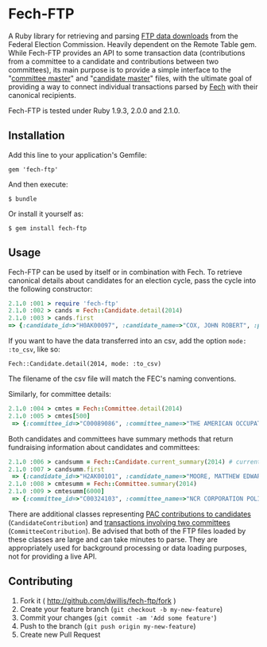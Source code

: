 # Fech-FTP

A Ruby library for retrieving and parsing [FTP data downloads](http://www.fec.gov/finance/disclosure/ftp_download.shtml) from the Federal Election Commission. Heavily dependent on the Remote Table gem. While Fech-FTP provides an API to some transaction data (contributions from a committee to a candidate and contributions between two committees), its main purpose is to provide a simple interface to the "[committee master](http://www.fec.gov/finance/disclosure/metadata/DataDictionaryCommitteeMaster.shtml)" and "[candidate master](http://www.fec.gov/finance/disclosure/metadata/DataDictionaryCandidateMaster.shtml)" files, with the ultimate goal of providing a way to connect individual transactions parsed by [Fech](https://github.com/NYTimes/Fech) with their canonical recipients.

Fech-FTP is tested under Ruby 1.9.3, 2.0.0 and 2.1.0. 

## Installation

Add this line to your application's Gemfile:

    gem 'fech-ftp'

And then execute:

    $ bundle

Or install it yourself as:

    $ gem install fech-ftp

## Usage

Fech-FTP can be used by itself or in combination with Fech. To retrieve canonical details about candidates for an election cycle, pass the cycle into the following constructor:

```ruby
2.1.0 :001 > require 'fech-ftp'
2.1.0 :002 > cands = Fech::Candidate.detail(2014)
2.1.0 :003 > cands.first
=> {:candidate_id=>"H0AK00097", :candidate_name=>"COX, JOHN ROBERT", :party=>"REP", :election_year=>"2012", :office_state=>"AK", :office=>"H", :district=>"00", :incumbent_challenger_status=>"C", :candidate_status=>"N", :committee_id=>"C00525261", :street_one=>"PO BOX 1092", :street_two=>"", :city=>"ANCHOR POINT", :state=>"AK", :zipcode=>"995561092"}
```

If you want to have the data transferred into an csv, add the option `mode: :to_csv`, like so:

```
Fech::Candidate.detail(2014, mode: :to_csv)
```

The filename of the csv file will match the FEC's naming conventions.

Similarly, for committee details:

```ruby
2.1.0 :004 > cmtes = Fech::Committee.detail(2014)
2.1.0 :005 > cmtes[500]
 => {:committee_id=>"C00089086", :committee_name=>"THE AMERICAN OCCUPATIONAL THERAPY ASSOCIATION, INC. POLITICAL ACTION COMMITTEE (AOTPAC)", :treasurer=>"METZLER, CHRISTINA A.", :street_one=>"4720 MONTGOMERY LANE, SUITE 200", :street_two=>"", :city=>"BETHESDA", :state=>"MD", :zipcode=>"208143449", :designation=>"B", :type=>"Q", :party=>"", :filing_frequency=>"M", :category=>"M", :connected_organization=>"THE AMERICAN OCCUPATIONAL THERAPY ASSOCIATION, INC.", :candidate_id=>""}
```

Both candidates and committees have summary methods that return fundraising information about candidates and committees:

```ruby
2.1.0 :006 > candsumm = Fech::Candidate.current_summary(2014) # current candidates only
2.1.0 :007 > candsumm.first
 => {:candidate_id=>"H2AK00101", :candidate_name=>"MOORE, MATTHEW EDWARD", :status=>"C", :party_code=>"1", :party=>"DEM", :total_receipts=>15749.5, :transfers_from_authorized=>0.0, :total_disbursements=>13376.95, :transfers_to_authorized=>0.0, :beginning_cash=>0.0, :ending_cash=>2372.55, :candidate_contributions=>0.0, :candidate_loans=>12000.0, :other_loans=>0.0, :candidate_loan_repayments=>0.0, :other_loan_repayments=>0.0, :debts_owed_by=>12100.0, :total_individual_contributions=>3741.5, :office_state=>"AK", :district=>"00", :special_election_status=>"", :primary_election_status=>"", :runoff_election_status=>"", :general_election_status=>"", :general_election_percent=>0.0, :pac_contributions=>0.0, :party_contributions=>0.0, :coverage_end_date=>Mon, 30 Sep 2013, :individual_refunds=>0.0, :committee_refunds=>0.0}
2.1.0 :008 > cmtesumm = Fech::Committee.summary(2014)
2.1.0 :009 > cmtesumm[6000]
 => {:committee_id=>"C00324103", :committee_name=>"NCR CORPORATION POLITICAL ACTION COMMITTEE (NCRPAC)", :type=>"Q", :designation=>"B", :filing_frequency=>"M", :total_receipts=>12426.5, :transfers_from_affiliates=>0.0, :individual_contributions=>12426.5, :pac_contributions=>0.0, :candidate_contributions=>0.0, :candidate_loans=>0.0, :total_loans_received=>0.0, :total_disbursements=>8000.0, :transfers_to_affiliates=>0.0, :individual_refunds=>0.0, :committee_refunds=>0.0, :candidate_loan_repayments=>0.0, :loan_repayments=>0.0, :beginning_year_cash=>16721.66, :ending_cash=>21148.16, :debts_owed_by=>0.0, :nonfederal_transfers_received=>0.0, :contributions_to_committees=>7000.0, :independent_expenditures=>0.0, :party_coordinated_expenditures=>0.0, :nonfederal_share_expenditures=>0.0, :coverage_end_date=>Sat, 30 Nov 2013}
```

There are additional classes representing [PAC contributions to candidates](http://www.fec.gov/finance/disclosure/metadata/DataDictionaryContributionstoCandidates.shtml) (`CandidateContribution`) and [transactions involving two committees](http://www.fec.gov/finance/disclosure/metadata/DataDictionaryCommitteetoCommittee.shtml) (`CommitteeContribution`). Be advised that both of the FTP files loaded by these classes are large and can take minutes to parse. They are appropriately used for background processing or data loading purposes, not for providing a live API.

## Contributing

1. Fork it ( http://github.com/dwillis/fech-ftp/fork )
2. Create your feature branch (`git checkout -b my-new-feature`)
3. Commit your changes (`git commit -am 'Add some feature'`)
4. Push to the branch (`git push origin my-new-feature`)
5. Create new Pull Request
